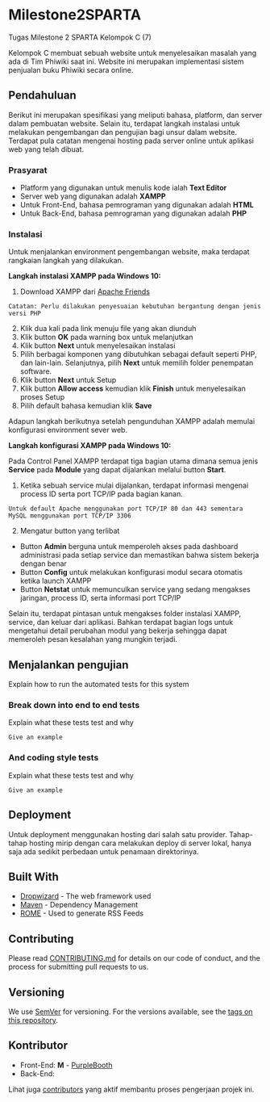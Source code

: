 # Milestone2SPARTA
Tugas Milestone 2 SPARTA Kelompok C (7)

Kelompok C membuat sebuah website untuk menyelesaikan masalah yang ada di Tim Phiwiki saat ini. Website ini merupakan implementasi sistem penjualan buku Phiwiki secara online.

## Pendahuluan
Berikut ini merupakan spesifikasi yang meliputi bahasa, platform, dan server dalam pembuatan website. Selain itu, terdapat langkah instalasi untuk melakukan pengembangan dan pengujian bagi unsur dalam website. Terdapat pula catatan mengenai hosting pada server online untuk aplikasi web yang telah dibuat. 

### Prasyarat

* Platform yang digunakan untuk menulis kode ialah **Text Editor**
* Server web yang digunakan adalah **XAMPP**
* Untuk Front-End, bahasa pemrograman yang digunakan adalah **HTML**
* Untuk Back-End, bahasa pemrograman yang digunakan adalah **PHP**

### Instalasi
Untuk menjalankan environment pengembangan website, maka terdapat rangkaian langkah yang dilakukan. 

**Langkah instalasi XAMPP pada Windows 10:**

1. Download XAMPP dari [Apache Friends](https://www.apachefriends.org/index.html) 

```
Catatan: Perlu dilakukan penyesuaian kebutuhan bergantung dengan jenis versi PHP
```
2. Klik dua kali pada link menuju file yang akan diunduh
3. Klik button **OK** pada warning box untuk melanjutkan
4. Klik button **Next** untuk menyelesaikan instalasi
5. Pilih berbagai komponen yang dibutuhkan sebagai default seperti PHP, dan lain-lain. Selanjutnya, pilih **Next** untuk memilih folder penempatan software.
6. Klik button **Next** untuk Setup
7. Klik button **Allow access** kemudian klik **Finish** untuk menyelesaikan proses Setup
8. Pilih default bahasa kemudian klik **Save**

Adapun langkah berikutnya setelah pengunduhan XAMPP adalah memulai konfigurasi environment sever web.


**Langkah konfigurasi XAMPP pada Windows 10:**

Pada Control Panel XAMPP terdapat tiga bagian utama dimana semua jenis **Service** pada **Module** yang dapat dijalankan melalui button **Start**. 
1. Ketika sebuah service mulai dijalankan, terdapat informasi mengenai process ID serta port TCP/IP pada bagian kanan.
```
Untuk default Apache menggunakan port TCP/IP 80 dan 443 sementara MySQL menggunakan port TCP/IP 3306
```
2. Mengatur button yang terlibat
* Button **Admin** berguna untuk memperoleh akses pada dashboard administrasi pada setiap service dan memastikan bahwa sistem bekerja dengan benar
* Button **Config** untuk melakukan konfigurasi modul secara otomatis ketika launch XAMPP
* Button **Netstat** untuk memunculkan service yang sedang mengakses jaringan, process ID, serta informasi port TCP/IP

Selain itu, terdapat pintasan untuk mengakses folder instalasi XAMPP, service, dan keluar dari aplikasi. Bahkan terdapat bagian logs untuk mengetahui detail perubahan modul yang bekerja sehingga dapat memeroleh pesan kesalahan yang mungkin terjadi.

## Menjalankan pengujian

Explain how to run the automated tests for this system

### Break down into end to end tests

Explain what these tests test and why

```
Give an example
```

### And coding style tests

Explain what these tests test and why

```
Give an example
```

## Deployment

Untuk deployment menggunakan hosting dari salah satu provider. Tahap-tahap hosting mirip dengan cara melakukan deploy di server lokal, hanya saja ada sedikit perbedaan untuk penamaan direktorinya.

## Built With

* [Dropwizard](http://www.dropwizard.io/1.0.2/docs/) - The web framework used
* [Maven](https://maven.apache.org/) - Dependency Management
* [ROME](https://rometools.github.io/rome/) - Used to generate RSS Feeds

## Contributing

Please read [CONTRIBUTING.md](https://gist.github.com/PurpleBooth/b24679402957c63ec426) for details on our code of conduct, and the process for submitting pull requests to us.

## Versioning

We use [SemVer](http://semver.org/) for versioning. For the versions available, see the [tags on this repository](https://github.com/your/project/tags). 

## Kontributor

* Front-End: **M** - [PurpleBooth](https://github.com/PurpleBooth)
* Back-End: 

Lihat juga [contributors](https://github.com/your/project/contributors) yang aktif membantu proses pengerjaan projek ini.
